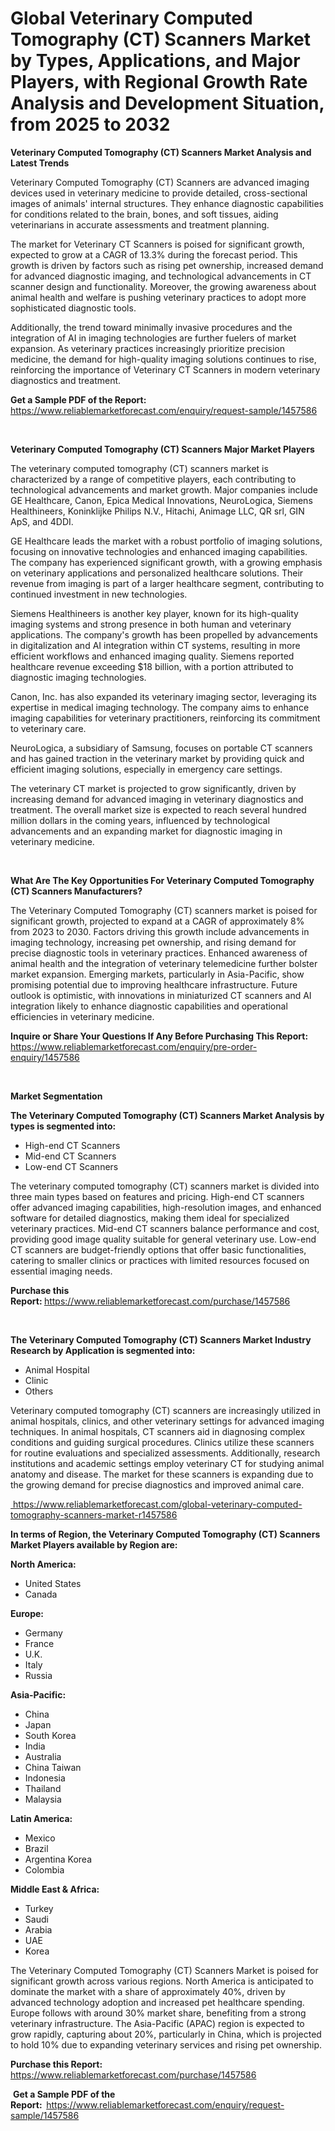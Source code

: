 <p><h1>Global Veterinary Computed Tomography (CT) Scanners Market by Types, Applications, and Major Players, with Regional Growth Rate Analysis and Development Situation, from 2025 to 2032</h1></p><p><strong>Veterinary Computed Tomography (CT) Scanners Market Analysis and Latest Trends</strong></p>
<p><p>Veterinary Computed Tomography (CT) Scanners are advanced imaging devices used in veterinary medicine to provide detailed, cross-sectional images of animals' internal structures. They enhance diagnostic capabilities for conditions related to the brain, bones, and soft tissues, aiding veterinarians in accurate assessments and treatment planning.</p><p>The market for Veterinary CT Scanners is poised for significant growth, expected to grow at a CAGR of 13.3% during the forecast period. This growth is driven by factors such as rising pet ownership, increased demand for advanced diagnostic imaging, and technological advancements in CT scanner design and functionality. Moreover, the growing awareness about animal health and welfare is pushing veterinary practices to adopt more sophisticated diagnostic tools. </p><p>Additionally, the trend toward minimally invasive procedures and the integration of AI in imaging technologies are further fuelers of market expansion. As veterinary practices increasingly prioritize precision medicine, the demand for high-quality imaging solutions continues to rise, reinforcing the importance of Veterinary CT Scanners in modern veterinary diagnostics and treatment.</p></p>
<p><strong>Get a Sample PDF of the Report:&nbsp;</strong> <a href="https://www.reliablemarketforecast.com/enquiry/request-sample/1457586?utm_campaign=3165&utm_medium=2&utm_source=Github&utm_content=ia&utm_term=16042025&utm_id=veterinary-computed-tomography-ct-scanners">https://www.reliablemarketforecast.com/enquiry/request-sample/1457586</a></p>
<p>&nbsp;</p>
<p><strong>Veterinary Computed Tomography (CT) Scanners Major Market Players</strong></p>
<p><p>The veterinary computed tomography (CT) scanners market is characterized by a range of competitive players, each contributing to technological advancements and market growth. Major companies include GE Healthcare, Canon, Epica Medical Innovations, NeuroLogica, Siemens Healthineers, Koninklijke Philips N.V., Hitachi, Animage LLC, QR srl, GIN ApS, and 4DDI.</p><p>GE Healthcare leads the market with a robust portfolio of imaging solutions, focusing on innovative technologies and enhanced imaging capabilities. The company has experienced significant growth, with a growing emphasis on veterinary applications and personalized healthcare solutions. Their revenue from imaging is part of a larger healthcare segment, contributing to continued investment in new technologies.</p><p>Siemens Healthineers is another key player, known for its high-quality imaging systems and strong presence in both human and veterinary applications. The company's growth has been propelled by advancements in digitalization and AI integration within CT systems, resulting in more efficient workflows and enhanced imaging quality. Siemens reported healthcare revenue exceeding $18 billion, with a portion attributed to diagnostic imaging technologies.</p><p>Canon, Inc. has also expanded its veterinary imaging sector, leveraging its expertise in medical imaging technology. The company aims to enhance imaging capabilities for veterinary practitioners, reinforcing its commitment to veterinary care. </p><p>NeuroLogica, a subsidiary of Samsung, focuses on portable CT scanners and has gained traction in the veterinary market by providing quick and efficient imaging solutions, especially in emergency care settings.</p><p>The veterinary CT market is projected to grow significantly, driven by increasing demand for advanced imaging in veterinary diagnostics and treatment. The overall market size is expected to reach several hundred million dollars in the coming years, influenced by technological advancements and an expanding market for diagnostic imaging in veterinary medicine.</p></p>
<p>&nbsp;</p>
<p><strong>What Are The Key Opportunities For Veterinary Computed Tomography (CT) Scanners Manufacturers?</strong></p>
<p><p>The Veterinary Computed Tomography (CT) scanners market is poised for significant growth, projected to expand at a CAGR of approximately 8% from 2023 to 2030. Factors driving this growth include advancements in imaging technology, increasing pet ownership, and rising demand for precise diagnostic tools in veterinary practices. Enhanced awareness of animal health and the integration of veterinary telemedicine further bolster market expansion. Emerging markets, particularly in Asia-Pacific, show promising potential due to improving healthcare infrastructure. Future outlook is optimistic, with innovations in miniaturized CT scanners and AI integration likely to enhance diagnostic capabilities and operational efficiencies in veterinary medicine.</p></p>
<p><strong>Inquire or Share Your Questions If Any Before Purchasing This Report:</strong> <a href="https://www.reliablemarketforecast.com/enquiry/pre-order-enquiry/1457586?utm_campaign=3165&utm_medium=2&utm_source=Github&utm_content=ia&utm_term=16042025&utm_id=veterinary-computed-tomography-ct-scanners">https://www.reliablemarketforecast.com/enquiry/pre-order-enquiry/1457586</a></p>
<p>&nbsp;</p>
<p><strong>Market Segmentation</strong></p>
<p><strong>The Veterinary Computed Tomography (CT) Scanners Market Analysis by types is segmented into:</strong></p>
<p><ul><li>High-end CT Scanners</li><li>Mid-end CT Scanners</li><li>Low-end CT Scanners</li></ul></p>
<p><p>The veterinary computed tomography (CT) scanners market is divided into three main types based on features and pricing. High-end CT scanners offer advanced imaging capabilities, high-resolution images, and enhanced software for detailed diagnostics, making them ideal for specialized veterinary practices. Mid-end CT scanners balance performance and cost, providing good image quality suitable for general veterinary use. Low-end CT scanners are budget-friendly options that offer basic functionalities, catering to smaller clinics or practices with limited resources focused on essential imaging needs.</p></p>
<p><strong>Purchase this Report:&nbsp;</strong><a href="https://www.reliablemarketforecast.com/purchase/1457586?utm_campaign=3165&utm_medium=2&utm_source=Github&utm_content=ia&utm_term=16042025&utm_id=veterinary-computed-tomography-ct-scanners">https://www.reliablemarketforecast.com/purchase/1457586</a></p>
<p>&nbsp;</p>
<p><strong>The Veterinary Computed Tomography (CT) Scanners Market Industry Research by Application is segmented into:</strong></p>
<p><ul><li>Animal Hospital</li><li>Clinic</li><li>Others</li></ul></p>
<p><p>Veterinary computed tomography (CT) scanners are increasingly utilized in animal hospitals, clinics, and other veterinary settings for advanced imaging techniques. In animal hospitals, CT scanners aid in diagnosing complex conditions and guiding surgical procedures. Clinics utilize these scanners for routine evaluations and specialized assessments. Additionally, research institutions and academic settings employ veterinary CT for studying animal anatomy and disease. The market for these scanners is expanding due to the growing demand for precise diagnostics and improved animal care.</p></p>
<p><a href="https://www.reliablemarketforecast.com/global-veterinary-computed-tomography-scanners-market-r1457586?utm_campaign=3165&utm_medium=2&utm_source=Github&utm_content=ia&utm_term=16042025&utm_id=veterinary-computed-tomography-ct-scanners">&nbsp;https://www.reliablemarketforecast.com/global-veterinary-computed-tomography-scanners-market-r1457586</a></p>
<p><strong>In terms of Region, the Veterinary Computed Tomography (CT) Scanners Market Players available by Region are:</strong></p>
<p>
    <p> <strong> North America: </strong>
        <ul>
            <li>United States</li>
            <li>Canada</li>
        </ul>
        </p> 
    <p> <strong> Europe: </strong>
        <ul>
            <li>Germany</li>
            <li>France</li>
            <li>U.K.</li>
            <li>Italy</li>
            <li>Russia</li>
        </ul>
        </p> 
    <p> <strong> Asia-Pacific: </strong>
        <ul>
            <li>China</li>
            <li>Japan</li>
            <li>South Korea</li>
            <li>India</li>
            <li>Australia</li>
            <li>China Taiwan</li>
            <li>Indonesia</li>
            <li>Thailand</li>
            <li>Malaysia</li>
        </ul>
        </p> 
    <p> <strong> Latin America: </strong>
        <ul>
            <li>Mexico</li>
            <li>Brazil</li>
            <li>Argentina Korea</li>
            <li>Colombia</li>
        </ul>
        </p> 
    <p> <strong> Middle East & Africa: </strong>
        <ul>
            <li>Turkey</li>
            <li>Saudi</li>
            <li>Arabia</li>
            <li>UAE</li>
            <li>Korea</li>
        </ul>
    </p>
    </p>
<p><p>The Veterinary Computed Tomography (CT) Scanners Market is poised for significant growth across various regions. North America is anticipated to dominate the market with a share of approximately 40%, driven by advanced technology adoption and increased pet healthcare spending. Europe follows with around 30% market share, benefiting from a strong veterinary infrastructure. The Asia-Pacific (APAC) region is expected to grow rapidly, capturing about 20%, particularly in China, which is projected to hold 10% due to expanding veterinary services and rising pet ownership.</p></p>
<p><strong>Purchase this Report: </strong><a href="https://www.reliablemarketforecast.com/purchase/1457586?utm_campaign=3165&utm_medium=2&utm_source=Github&utm_content=ia&utm_term=16042025&utm_id=veterinary-computed-tomography-ct-scanners">https://www.reliablemarketforecast.com/purchase/1457586</a></p>
<p>&nbsp;<strong>Get a Sample PDF of the Report:&nbsp;&nbsp;</strong><a href="https://www.reliablemarketforecast.com/enquiry/request-sample/1457586?utm_campaign=3165&utm_medium=2&utm_source=Github&utm_content=ia&utm_term=16042025&utm_id=veterinary-computed-tomography-ct-scanners">https://www.reliablemarketforecast.com/enquiry/request-sample/1457586</a></p>
<p><strong></strong></p>
<p><p></p><p></p><p></p></p>